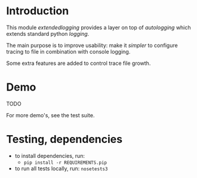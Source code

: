 # Introduction

This module *extendedlogging* provides a layer on top of *autologging* which extends standard python *logging*.

The main purpose is to improve usability: make it *simpler* to configure tracing to file in combination with console logging.

Some extra features are added to control trace file growth.

# Demo

TODO

For more demo's, see the test suite.

# Testing, dependencies

* to install dependencies, run: 
  * `pip install -r REQUIREMENTS.pip`
* to run all tests locally, run: `nosetests3`


